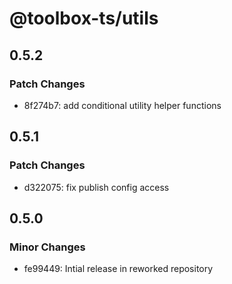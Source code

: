# @toolbox-ts/utils

## 0.5.2

### Patch Changes

- 8f274b7: add conditional utility helper functions

## 0.5.1

### Patch Changes

- d322075: fix publish config access

## 0.5.0

### Minor Changes

- fe99449: Intial release in reworked repository
